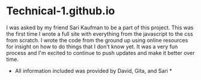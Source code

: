 # Technical-1.github.io

I was asked by my friend Sari Kaufman to be a part of this project. 
This was the first time I wrote a full site with everything from the javascript to the css from scratch.
I wrote the code from the ground up using online resources for insight on how to do things that I don't know yet.
It was a very fun process and I'm excited to continue to push updates and make it better over time.

* All information included was provided by David, Gita, and Sari *
